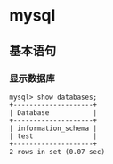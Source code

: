 # mysql

## 基本语句

### 显示数据库

``` shell
mysql> show databases;
+--------------------+
| Database           |
+--------------------+
| information_schema |
| test               |
+--------------------+
2 rows in set (0.07 sec)
```
